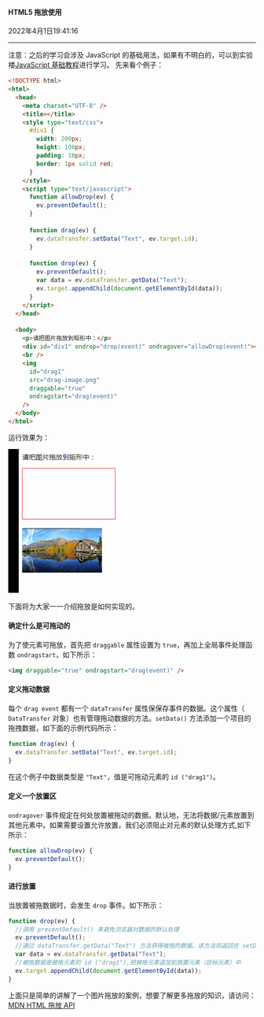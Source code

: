#### HTML5 拖放使用

2022年4月1日19:41:16

---



注意：之后的学习会涉及 JavaScript 的基础用法，如果有不明白的，可以到实验楼[JavaScript 基础教程](https://www.lanqiao.cn/courses/1238)进行学习。 先来看个例子：

```html
<!DOCTYPE html>
<html>
  <head>
    <meta charset="UTF-8" />
    <title></title>
    <style type="text/css">
      #div1 {
        width: 200px;
        height: 100px;
        padding: 10px;
        border: 1px solid red;
      }
    </style>
    <script type="text/javascript">
      function allowDrop(ev) {
        ev.preventDefault();
      }

      function drag(ev) {
        ev.dataTransfer.setData("Text", ev.target.id);
      }

      function drop(ev) {
        ev.preventDefault();
        var data = ev.dataTransfer.getData("Text");
        ev.target.appendChild(document.getElementById(data));
      }
    </script>
  </head>

  <body>
    <p>请把图片拖放到矩形中：</p>
    <div id="div1" ondrop="drop(event)" ondragover="allowDrop(event)"></div>
    <br />
    <img
      id="drag1"
      src="drag-image.png"
      draggable="true"
      ondragstart="drag(event)"
    />
  </body>
</html>
```

运行效果为：

![此处输入图片的描述](8.3_HTL拖放使用.assets/document-uid897174labid9222timestamp1550213480826.png)

下面将为大家一一介绍拖放是如何实现的。

#### 确定什么是可拖动的

为了使元素可拖放，首先把 `draggable` 属性设置为 `true`，再加上全局事件处理函数 `ondragstart`，如下所示：

```html
<img draggable="true" ondragstart="drag(event)" />
```

#### 定义拖动数据

每个 `drag event` 都有一个 `dataTransfer` 属性保保存事件的数据。这个属性（ `DataTransfer` 对象）也有管理拖动数据的方法。`setData()` 方法添加一个项目的拖拽数据，如下面的示例代码所示：

```js
function drag(ev) {
  ev.dataTransfer.setData("Text", ev.target.id);
}
```

在这个例子中数据类型是 `"Text"`，值是可拖动元素的 `id ("drag1")`。

#### 定义一个放置区

`ondragover` 事件规定在何处放置被拖动的数据。默认地，无法将数据/元素放置到其他元素中。如果需要设置允许放置，我们必须阻止对元素的默认处理方式,如下所示：

```js
function allowDrop(ev) {
  ev.preventDefault();
}
```

#### 进行放置

当放置被拖数据时，会发生 `drop` 事件。如下所示：

```js
function drop(ev) {
  //调用 preventDefault() 来避免浏览器对数据的默认处理
  ev.preventDefault();
  //通过 dataTransfer.getData("Text") 方法获得被拖的数据。该方法将返回在 setData() 方法中设置为相同类型的任何数据。
  var data = ev.dataTransfer.getData("Text");
  //被拖数据是被拖元素的 id ("drag1"),把被拖元素追加到放置元素（目标元素）中
  ev.target.appendChild(document.getElementById(data));
}
```

上面只是简单的讲解了一个图片拖放的案例，想要了解更多拖放的知识，请访问：[MDN HTML 拖放 API](https://developer.mozilla.org/zh-CN/docs/Web/API/HTML_Drag_and_Drop_API#接口)